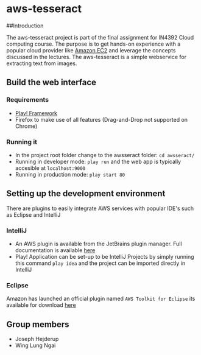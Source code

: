 aws-tesseract
=============

##Introduction

The aws-tesseract project is part of the final assignment for IN4392 Cloud computing course. The purpose is to get hands-on experience with a popular cloud provider like [Amazon EC2](http://aws.amazon.com/ec2/) and leverage the concepts discussed in the lectures. The aws-tesseract is a simple webservice for extracting text from images.


## Build the web interface

### Requirements
* [Play! Framework](http://www.playframework.com/documentation/2.2.x/Installing)
* Firefox to make use of all features (Drag-and-Drop not supported on Chrome)

### Running it

* In the project root folder change to the awsseract folder:  `cd awsseract/`
* Running in developer mode: `play run` and the web app is typically accesible at `localhost:9000`
* Running in production mode: `play start 80`


## Setting up the development environment
There are plugins to easily integrate AWS services with popular IDE's such as Eclipse and IntelliJ

### IntelliJ
* An AWS plugin is available from the JetBrains plugin manager. Full documentation is available [here](https://docs.google.com/document/d/19hE4N2ctSeU9Pdb7CHCucMG3qeqPNwp1gsnb0IAsLJ8/edit?pli=1)
* Play! Application can be set-up to be IntelliJ Projects by simply running this command `play idea` and the project can be imported directly in IntelliJ


### Eclipse
Amazon has launched an official plugin named `AWS Toolkit for Eclipse` its available for download [here](http://aws.amazon.com/eclipse/)


## Group members

* Joseph Hejderup
* Wing Lung Ngai
